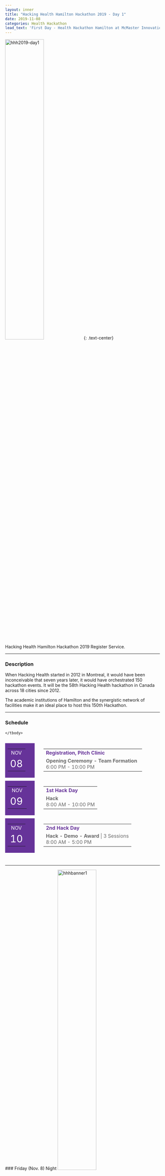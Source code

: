 ```yaml
---
layout: inner
title: "Hacking Health Hamilton Hackathon 2019 - Day 1"
date: 2019-11-08
categories: Health Hackathon
lead_text: 'First Day - Health Hackathon Hamilton at McMaster Innovation Park'
---
```

<img class = "small2" src="/img/2019hackathon/photo/Day1/register_3.jpg" alt="hhh2019-day1" width="150"/>
{: .text-center}

Hacking Health Hamilton Hackathon 2019 Register Service.
<hr>


### Description
When Hacking Health started in 2012 in Montreal, it would have been inconceivable that seven years later, it would have orchestrated 150 hackathon events. It will be the 58th Hacking Health hackathon in Canada across 18 cities since 2012.

The academic institutions of Hamilton and the synergistic network of facilities make it an ideal place to host this 150th Hackathon.
<hr>

### Schedule
<table style="border-collapse: separate;border-spacing: 0 10px;margin-bottom: 30px;mso-table-lspace: 0pt;mso-table-rspace: 0pt;-ms-text-size-adjust: 100%;-webkit-text-size-adjust: 100%;" width="100%">
	<tbody>
		<tr>
			<td style="background: #663399;mso-line-height-rule: exactly;-ms-text-size-adjust: 100%;-webkit-text-size-adjust: 100%;" valign="middle" width="80">
			<table align="center" style="border-collapse: collapse;mso-table-lspace: 0pt;mso-table-rspace: 0pt;-ms-text-size-adjust: 100%;-webkit-text-size-adjust: 100%;">
				<tbody>
					<tr>
						<td align="center" style="mso-line-height-rule: exactly;-ms-text-size-adjust: 100%;-webkit-text-size-adjust: 100%;"><font color="#ffffff"><span style="caret-color: #FFFFFF;">NOV</span></font></td>
					</tr>
					<tr>
						<td align="center" valign="top" style="mso-line-height-rule: exactly;-ms-text-size-adjust: 100%;-webkit-text-size-adjust: 100%;"><font color="#ffffff" size="6"><span style="caret-color: #FFFFFF;">08</span></font></td>
					</tr>
				</tbody>
			</table>
			</td>
			<td width="5px" style="mso-line-height-rule: exactly;-ms-text-size-adjust: 100%;-webkit-text-size-adjust: 100%;">&nbsp;</td>
			<td valign="top" style="mso-line-height-rule: exactly;-ms-text-size-adjust: 100%;-webkit-text-size-adjust: 100%;">
			<table style="border-collapse: collapse;mso-table-lspace: 0pt;mso-table-rspace: 0pt;-ms-text-size-adjust: 100%;-webkit-text-size-adjust: 100%;">
				<tbody>
					<tr>
						<td style="text-align: left;mso-line-height-rule: exactly;-ms-text-size-adjust: 100%;-webkit-text-size-adjust: 100%;"><font color="#663399" style="text-decoration: none;"><strong>Registration, Pitch Clinic</strong></font></td>
					</tr>
					<tr>
						<td style="text-align: left;mso-line-height-rule: exactly;-ms-text-size-adjust: 100%;-webkit-text-size-adjust: 100%;"><font color="#696969"><strong>Opening Ceremony - Team Formation</strong>&nbsp;&nbsp;<br>
						6:00 PM - 10:00 PM</font></td>
					</tr>
				</tbody>
			</table>
			</td>
		</tr>
		<tr>
			<td style="background: #663399;mso-line-height-rule: exactly;-ms-text-size-adjust: 100%;-webkit-text-size-adjust: 100%;" valign="middle" width="80">
			<table align="center" style="border-collapse: collapse;mso-table-lspace: 0pt;mso-table-rspace: 0pt;-ms-text-size-adjust: 100%;-webkit-text-size-adjust: 100%;">
				<tbody>
					<tr>
						<td align="center" style="mso-line-height-rule: exactly;-ms-text-size-adjust: 100%;-webkit-text-size-adjust: 100%;"><font color="#ffffff"><span style="caret-color: #FFFFFF;">NOV</span></font></td>
					</tr>
					<tr>
						<td align="center" valign="top" style="mso-line-height-rule: exactly;-ms-text-size-adjust: 100%;-webkit-text-size-adjust: 100%;"><span style="color:#FFFFFF"><font size="6">09</font>&nbsp;</span></td>
					</tr>
				</tbody>
			</table>
			</td>
			<td style="text-align: left;mso-line-height-rule: exactly;-ms-text-size-adjust: 100%;-webkit-text-size-adjust: 100%;" width="5px">&nbsp;</td>
			<td valign="top" style="mso-line-height-rule: exactly;-ms-text-size-adjust: 100%;-webkit-text-size-adjust: 100%;">
			<table style="border-collapse: collapse;mso-table-lspace: 0pt;mso-table-rspace: 0pt;-ms-text-size-adjust: 100%;-webkit-text-size-adjust: 100%;">
				<tbody>
					<tr>
						<td style="text-align: left;mso-line-height-rule: exactly;-ms-text-size-adjust: 100%;-webkit-text-size-adjust: 100%;"><font color="#663399" style="text-decoration: none;"><strong>1st Hack Day</strong></font></td>
					</tr>
					<tr>
						<td style="text-align: left;mso-line-height-rule: exactly;-ms-text-size-adjust: 100%;-webkit-text-size-adjust: 100%;"><font color="#696969"><strong>Hack </strong>&nbsp;<br>
						8:00 AM - 10:00 PM</font></td>
					</tr>
				</tbody>
			</table>
			</td>
		</tr>
		<tr>
			<td style="background: #663399;mso-line-height-rule: exactly;-ms-text-size-adjust: 100%;-webkit-text-size-adjust: 100%;" valign="middle" width="80">
			<table align="center" style="border-collapse: collapse;mso-table-lspace: 0pt;mso-table-rspace: 0pt;-ms-text-size-adjust: 100%;-webkit-text-size-adjust: 100%;">
				<tbody>
					<tr>
						<td align="center" style="mso-line-height-rule: exactly;-ms-text-size-adjust: 100%;-webkit-text-size-adjust: 100%;"><font color="#ffffff"><span style="caret-color: #FFFFFF;">NOV</span></font></td>
					</tr>
					<tr>
						<td align="center" valign="top" style="mso-line-height-rule: exactly;-ms-text-size-adjust: 100%;-webkit-text-size-adjust: 100%;"><font color="#ffffff" size="6"><span style="caret-color: #FFFFFF;">10</span></font></td>
					</tr>
				</tbody>
			</table>
			</td>
			<td width="5px" style="mso-line-height-rule: exactly;-ms-text-size-adjust: 100%;-webkit-text-size-adjust: 100%;">&nbsp;</td>
			<td valign="top" style="mso-line-height-rule: exactly;-ms-text-size-adjust: 100%;-webkit-text-size-adjust: 100%;">
			<table style="border-collapse: collapse;mso-table-lspace: 0pt;mso-table-rspace: 0pt;-ms-text-size-adjust: 100%;-webkit-text-size-adjust: 100%;">
				<tbody>
					<tr>
						<td style="text-align: left;mso-line-height-rule: exactly;-ms-text-size-adjust: 100%;-webkit-text-size-adjust: 100%;"><font color="#663399" style="text-decoration: none;"><strong>2nd Hack Day</strong></font></td>
					</tr>
					<tr>
						<td style="text-align: left;mso-line-height-rule: exactly;-ms-text-size-adjust: 100%;-webkit-text-size-adjust: 100%;"><font color="#696969"><strong>Hack - Demo - Award</strong>&nbsp;| 3 Sessions<br>
						8:00 AM - 5:00 PM</font></td>
					</tr>
				</tbody>
			</table>
			</td>
		</tr>

	</tbody>
</table>


<hr>
### Friday (Nov. 8) Night
<img class = "small2" src="/img/2019hackathon/photo/Day1/banner_hhh.jpg" alt="hhhbanner1" width="150"/>
<br>
<img class = "small2" src="/img/2019hackathon/photo/Day1/banner.jpg" alt="banner" width="150"/>
<br>
Register Service.
<br>
<br> There are total 90 attendees in this hackathon, including 55 participants. Participants come from Ontario cities, like Hamilton, Toronto, and other cities like Winnipeg,  New York.
<img class = "small2" src="/img/2019hackathon/photo/Day1/register_2.jpg" alt="register2" width="150"/>
<br>

<img class = "small2" src="/img/2019hackathon/photo/Day1/register_1.jpg" alt="register3" width="150"/>
<br>

### John Gregory and Simon Woodside introduce Hacking Health and Hacking Health Hamilton
<img class = "small2" src="/img/2019hackathon/photo/Day1/john1.png" alt="introdueHHH" width="150"/>
<br>
<hr>
### Be ready to pitch a project.
<img class = "small2" src="/img/2019hackathon/photo/Day1/dj1.png" alt="dj_1" width="150"/>
<br>
<hr>
<br>
[Digitp](https://hhhamilton2019.sparkboard.com/project/5dc6045a5ee40f0026169a32)
<br>A smart medical alert bracelet for the 21st century.
<br>Currently, medical alert bracelets cannot hold a significant amount of information and need to be replaced if the information needs to be updated. Also, there is no way to track general patient information across the continuum of care.
This team plan to develop a product that utilizes an electronic bracelet along with a companion app. First responders, hospitals and clinics would be able to scan the bracelet and get access to the information. It can also serve as an access point to Ehealth servers to track and request information from provincial servers.
<br>
<img class = "small2" src="/img/2019hackathon/photo/Day1/pitch1.png" alt="pitch1.png" width="150"/>
<hr>

[Smart Urinary Analysis (Pee-H)](https://hhhamilton2019.sparkboard.com/project/5dc602925ee40f0026169a2a)
<br>Measuring urine for factors such as PH , protein, glucose or concentration can be messy, expensive, slow and time consuming.
Using a combination of sensors and microprocessors, we plan to use a hardware solution that quickly reads and analyzes the data automatically. An app would track and flag patients if readings are of a concern.
<br>
<img class = "small2" src="/img/2019hackathon/photo/Day1/pitch2.png" alt="pitch2.png" width="150"/>
<hr>

[AI in Radiology - Detection and measurement of nodules and tumours](https://hhhamilton2019.sparkboard.com/project/5dc6066d5ee40f0026169a34)
<br>
Develop a software that can auto detect and measure nodules and tumour sizes on CT images to assist radiologists to diagnose diseases
<br>
<img class = "small2" src="/img/2019hackathon/photo/Day1/pitch3.png" alt="pitch3.png" width="150"/>
<hr>

[InDrugAction](https://hhhamilton2019.sparkboard.com/project/5dc60c335ee40f0026169a45)
<br>
Patients who were diagnosed with multiple chronic comorbidities have to take more than one drug. However, some of them suffer from severe side effects due to drug-drug interactions. We are aiming to build an user friendly mobile app for both doctors and patients to search for drug interactions and track the drugs that the patients are taking.
<br>
<img class = "small2" src="/img/2019hackathon/photo/Day1/pitch4.png" alt="pitch4.png" width="150"/>
<hr>

[ClinSync](https://hhhamilton2019.sparkboard.com/project/5dc616015ee40f0026169a57)
<br>
A social network/forum for verified medical professionals to exchange knowledge.
<img class = "small2" src="/img/2019hackathon/photo/Day1/createTeam5.png" alt="pitch3.png" width="150"/>
<hr>


[Smart Tool for Cognitive Impairment Detection](https://hhhamilton2019.sparkboard.com/project/5dc60dae5ee40f0026169a4b)
<br>
Using devices such as laptops and smartphones, detect changes in interaction speed, messages, content consumed, and predict cognitive impairment before it becomes serious.
<img class = "small2" src="/img/2019hackathon/photo/Day1/createTeam1.png" alt="pitch3.png" width="150"/>
<hr>


[WebME](https://hhhamilton2019.sparkboard.com/project/5dc603085ee40f0026169a2e)
<br>
Self Diagnosing Skin Irregulars
<br>
<img class = "small3" src="https://lh3.googleusercontent.com/a-/AAuE7mC4T2qTvtkR8YpkcejiThLfrM00HalgjaiXg9cM=-w150-h150-c" alt="pitch3.png" width="150"/>
<hr>

[RadiAssist](https://hhhamilton2019.sparkboard.com/project/5dc5fe225ee40f0026169a21)
<br>An AI-helper to improve radiologist workflow.
<br>RadiAssist is a AI based solution that will keep radiologists in the loop, increasing its success of being used in real hospitals. It will improve radiologist workflow organizing scans based on predicted abnormality, so the radiologist can dedicate their time to these scans but still relies on radiologist to make the final diagnosis. It also allows the radiologist to ask questions as to why it believes that that there is an abnormality in the scan, giving the radiologist an insight into its thinking process.
<img class = "small2" src="/img/2019hackathon/photo/Day1/RadiAssist_team1.png" alt="RadiAssistg" width="150"/> 
<hr>

[HealthMonitor System - Prader willi syndrome usecase](https://hhhamilton2019.sparkboard.com/project/5dc616b75ee40f0026169a59)
<br>"Life is in the breath. He who half breathes half lives."
<br>If you have allergies, asthma, or other breathing problems, this proverb may sound very familiar. This project will build a breathing problem identification (classification) system by using audio-recording device and deep-learn model at a realtime level.
<br>
<hr>

### Create or join a team.
<img class = "small2" src="/img/2019hackathon/photo/Day1/createTeam1.png" alt="createTeam1.png" width="150"/>
<br>
<img class = "small2" src="/img/2019hackathon/photo/Day1/createTeam2.png" alt="createTeam2.png" width="150"/>
<br>
<img class = "small2" src="/img/2019hackathon/photo/Day1/createTeam3.png" alt="createTeam3.png" width="150"/>
<br>
<img class = "small2" src="/img/2019hackathon/photo/Day1/createTeam4.png" alt="createTeam4.png" width="150"/>
<br>
<img class = "small2" src="/img/2019hackathon/photo/Day1/createTeam5.png" alt="createTeam5.png" width="150"/>
<br>
<img class = "small2" src="/img/2019hackathon/photo/Day1/createTeam6.png" alt="createTeam6.png" width="150"/>
<br>
<img class = "small2" src="/img/2019hackathon/photo/Day1/createTeam7.png" alt="createTeam7.png" width="150"/>
<br>

<hr>
### Hackers
<img class = "small2" src="/img/2019hackathon/photo/Day1/p4.png" alt="participants1" width="150"/>
<br>

<img class = "small2" src="/img/2019hackathon/photo/Day1/participants2.png" alt="participants2" width="150"/>
<br>



### Volunteers
<img class = "small2" src="/img/2019hackathon/photo/Day1/register_4.jpg" alt="register4" width="150"/>
<br>

Thanks for Volunteers.

### Sponsors

Each year, our sponsors help Hacking Hacking Hamilton unite emerging healthcare professionals, developers, designers, business people, and educators. Our sponsors make it possible for participants to present and build something they’re proud of.
<br>
<img class = "center8" src="https://hhhamilton.ca/img/2019hackathon/sponsors/localsponsors.png" alt="sponsor" width="150"/>
<hr>

<style>
    img.small2 {
        height:50%;
        width: 50%;
        }
    img.small3 {
        height:30%;
        width: 30%;
        }
	img.small1 {
        height:10%;
        width: 10%;
        }
    img.small8 {
        height:80%;
        width: 80%;
        }
    img.center3 {
        display:block;
        margin-left:auto;
        margin-right:auto;
        width: 30%;
        height:30%;
        }
    img.center8 {
        display:block;
        margin-left:auto;
        margin-right:auto;
        width: 80%;
        height:80%;
        }
    div.a {
        text-align: center;
    }
    div.b {
        text-align: left;
    }
    div.c {
        text-align: right;
    } 
    div.d {
        text-align: justify;
    } 
</style>
    



